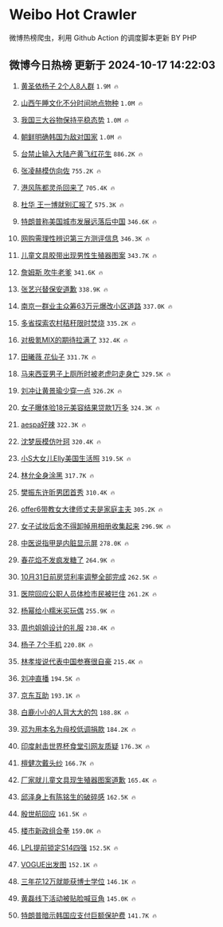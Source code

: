 # Weibo Hot Crawler 



微博热榜爬虫，利用 Github Action 的调度脚本更新 BY PHP 


## 微博今日热榜 更新于 2024-10-17 14:22:03 
1. [黄圣依杨子 2个人8人群](https://s.weibo.com/weibo?q=%E9%BB%84%E5%9C%A3%E4%BE%9D%E6%9D%A8%E5%AD%90%202%E4%B8%AA%E4%BA%BA8%E4%BA%BA%E7%BE%A4&t=31&band_rank=1&Refer=top) `1.9M 🔥` 

1. [山西午睡文化不分时间地点物种](https://s.weibo.com/weibo?q=%23%E5%B1%B1%E8%A5%BF%E5%8D%88%E7%9D%A1%E6%96%87%E5%8C%96%E4%B8%8D%E5%88%86%E6%97%B6%E9%97%B4%E5%9C%B0%E7%82%B9%E7%89%A9%E7%A7%8D%23&t=31&band_rank=2&Refer=top) `1.0M 🔥` 

1. [我国三大谷物保持平稳态势](https://s.weibo.com/weibo?q=%23%E6%88%91%E5%9B%BD%E4%B8%89%E5%A4%A7%E8%B0%B7%E7%89%A9%E4%BF%9D%E6%8C%81%E5%B9%B3%E7%A8%B3%E6%80%81%E5%8A%BF%23&t=31&band_rank=3&Refer=top) `1.0M 🔥` 

1. [朝鲜明确韩国为敌对国家](https://s.weibo.com/weibo?q=%23%E6%9C%9D%E9%B2%9C%E6%98%8E%E7%A1%AE%E9%9F%A9%E5%9B%BD%E4%B8%BA%E6%95%8C%E5%AF%B9%E5%9B%BD%E5%AE%B6%23&t=31&band_rank=4&Refer=top) `1.0M 🔥` 

1. [台禁止输入大陆产黄飞红花生](https://s.weibo.com/weibo?q=%23%E5%8F%B0%E7%A6%81%E6%AD%A2%E8%BE%93%E5%85%A5%E5%A4%A7%E9%99%86%E4%BA%A7%E9%BB%84%E9%A3%9E%E7%BA%A2%E8%8A%B1%E7%94%9F%23&t=31&band_rank=5&Refer=top) `886.2K 🔥` 

1. [张凌赫模仿向佐](https://s.weibo.com/weibo?q=%23%E5%BC%A0%E5%87%8C%E8%B5%AB%E6%A8%A1%E4%BB%BF%E5%90%91%E4%BD%90%23&t=31&band_rank=6&Refer=top) `755.2K 🔥` 

1. [港风陈都灵杀回来了](https://s.weibo.com/weibo?q=%23%E6%B8%AF%E9%A3%8E%E9%99%88%E9%83%BD%E7%81%B5%E6%9D%80%E5%9B%9E%E6%9D%A5%E4%BA%86%23&t=31&band_rank=7&Refer=top) `705.4K 🔥` 

1. [杜华 王一博就别汇报了](https://s.weibo.com/weibo?q=%E6%9D%9C%E5%8D%8E%20%E7%8E%8B%E4%B8%80%E5%8D%9A%E5%B0%B1%E5%88%AB%E6%B1%87%E6%8A%A5%E4%BA%86&t=31&band_rank=8&Refer=top) `575.3K 🔥` 

1. [特朗普称美国城市发展远落后中国](https://s.weibo.com/weibo?q=%23%E7%89%B9%E6%9C%97%E6%99%AE%E7%A7%B0%E7%BE%8E%E5%9B%BD%E5%9F%8E%E5%B8%82%E5%8F%91%E5%B1%95%E8%BF%9C%E8%90%BD%E5%90%8E%E4%B8%AD%E5%9B%BD%23&t=31&band_rank=9&Refer=top) `346.6K 🔥` 

1. [网购需理性辨识第三方测评信息](https://s.weibo.com/weibo?q=%23%E7%BD%91%E8%B4%AD%E9%9C%80%E7%90%86%E6%80%A7%E8%BE%A8%E8%AF%86%E7%AC%AC%E4%B8%89%E6%96%B9%E6%B5%8B%E8%AF%84%E4%BF%A1%E6%81%AF%23&t=31&band_rank=10&Refer=top) `346.3K 🔥` 

1. [儿童文具胶带出现男性生殖器图案](https://s.weibo.com/weibo?q=%23%E5%84%BF%E7%AB%A5%E6%96%87%E5%85%B7%E8%83%B6%E5%B8%A6%E5%87%BA%E7%8E%B0%E7%94%B7%E6%80%A7%E7%94%9F%E6%AE%96%E5%99%A8%E5%9B%BE%E6%A1%88%23&t=31&band_rank=11&Refer=top) `343.7K 🔥` 

1. [詹姆斯 吹牛老爹](https://s.weibo.com/weibo?q=%E8%A9%B9%E5%A7%86%E6%96%AF%20%E5%90%B9%E7%89%9B%E8%80%81%E7%88%B9&t=31&band_rank=12&Refer=top) `341.6K 🔥` 

1. [张艺兴替保安道歉](https://s.weibo.com/weibo?q=%E5%BC%A0%E8%89%BA%E5%85%B4%E6%9B%BF%E4%BF%9D%E5%AE%89%E9%81%93%E6%AD%89&t=31&band_rank=13&Refer=top) `338.9K 🔥` 

1. [南京一群业主众筹63万元爆改小区道路](https://s.weibo.com/weibo?q=%23%E5%8D%97%E4%BA%AC%E4%B8%80%E7%BE%A4%E4%B8%9A%E4%B8%BB%E4%BC%97%E7%AD%B963%E4%B8%87%E5%85%83%E7%88%86%E6%94%B9%E5%B0%8F%E5%8C%BA%E9%81%93%E8%B7%AF%23&t=31&band_rank=14&Refer=top) `337.0K 🔥` 

1. [多省探索农村秸秆限时焚烧](https://s.weibo.com/weibo?q=%23%E5%A4%9A%E7%9C%81%E6%8E%A2%E7%B4%A2%E5%86%9C%E6%9D%91%E7%A7%B8%E7%A7%86%E9%99%90%E6%97%B6%E7%84%9A%E7%83%A7%23&t=31&band_rank=15&Refer=top) `335.2K 🔥` 

1. [对极氪MIX的期待拉满了](https://s.weibo.com/weibo?q=%23%E5%AF%B9%E6%9E%81%E6%B0%AAMIX%E7%9A%84%E6%9C%9F%E5%BE%85%E6%8B%89%E6%BB%A1%E4%BA%86%23&t=31&band_rank=16&Refer=top) `332.4K 🔥` 

1. [田曦薇 花仙子](https://s.weibo.com/weibo?q=%E7%94%B0%E6%9B%A6%E8%96%87%20%E8%8A%B1%E4%BB%99%E5%AD%90&t=31&band_rank=17&Refer=top) `331.7K 🔥` 

1. [马来西亚男子上厕所时被老虎叼走身亡](https://s.weibo.com/weibo?q=%23%E9%A9%AC%E6%9D%A5%E8%A5%BF%E4%BA%9A%E7%94%B7%E5%AD%90%E4%B8%8A%E5%8E%95%E6%89%80%E6%97%B6%E8%A2%AB%E8%80%81%E8%99%8E%E5%8F%BC%E8%B5%B0%E8%BA%AB%E4%BA%A1%23&t=31&band_rank=18&Refer=top) `329.5K 🔥` 

1. [刘冲让黄景瑜少穿一点](https://s.weibo.com/weibo?q=%E5%88%98%E5%86%B2%E8%AE%A9%E9%BB%84%E6%99%AF%E7%91%9C%E5%B0%91%E7%A9%BF%E4%B8%80%E7%82%B9&t=31&band_rank=19&Refer=top) `326.2K 🔥` 

1. [女子曝体验18元美容结果贷款1万多](https://s.weibo.com/weibo?q=%23%E5%A5%B3%E5%AD%90%E6%9B%9D%E4%BD%93%E9%AA%8C18%E5%85%83%E7%BE%8E%E5%AE%B9%E7%BB%93%E6%9E%9C%E8%B4%B7%E6%AC%BE1%E4%B8%87%E5%A4%9A%23&t=31&band_rank=20&Refer=top) `324.3K 🔥` 

1. [aespa好辣](https://s.weibo.com/weibo?q=%23aespa%E5%A5%BD%E8%BE%A3%23&t=31&band_rank=21&Refer=top) `322.3K 🔥` 

1. [沈梦辰模仿叶珂](https://s.weibo.com/weibo?q=%23%E6%B2%88%E6%A2%A6%E8%BE%B0%E6%A8%A1%E4%BB%BF%E5%8F%B6%E7%8F%82%23&t=31&band_rank=22&Refer=top) `320.4K 🔥` 

1. [小S大女儿Elly美国生活照](https://s.weibo.com/weibo?q=%23%E5%B0%8FS%E5%A4%A7%E5%A5%B3%E5%84%BFElly%E7%BE%8E%E5%9B%BD%E7%94%9F%E6%B4%BB%E7%85%A7%23&t=31&band_rank=23&Refer=top) `319.5K 🔥` 

1. [林允全身涂黑](https://s.weibo.com/weibo?q=%23%E6%9E%97%E5%85%81%E5%85%A8%E8%BA%AB%E6%B6%82%E9%BB%91%23&t=31&band_rank=24&Refer=top) `317.7K 🔥` 

1. [樊振东许昕男团首秀](https://s.weibo.com/weibo?q=%23%E6%A8%8A%E6%8C%AF%E4%B8%9C%E8%AE%B8%E6%98%95%E7%94%B7%E5%9B%A2%E9%A6%96%E7%A7%80%23&t=31&band_rank=25&Refer=top) `310.4K 🔥` 

1. [offer6带教女大律师丈夫是家庭主夫](https://s.weibo.com/weibo?q=offer6%E5%B8%A6%E6%95%99%E5%A5%B3%E5%A4%A7%E5%BE%8B%E5%B8%88%E4%B8%88%E5%A4%AB%E6%98%AF%E5%AE%B6%E5%BA%AD%E4%B8%BB%E5%A4%AB&t=31&band_rank=26&Refer=top) `305.2K 🔥` 

1. [女子试妆后舍不得卸掉用相册收集起来](https://s.weibo.com/weibo?q=%23%E5%A5%B3%E5%AD%90%E8%AF%95%E5%A6%86%E5%90%8E%E8%88%8D%E4%B8%8D%E5%BE%97%E5%8D%B8%E6%8E%89%E7%94%A8%E7%9B%B8%E5%86%8C%E6%94%B6%E9%9B%86%E8%B5%B7%E6%9D%A5%23&t=31&band_rank=27&Refer=top) `296.9K 🔥` 

1. [中医说指甲是内脏显示屏](https://s.weibo.com/weibo?q=%23%E4%B8%AD%E5%8C%BB%E8%AF%B4%E6%8C%87%E7%94%B2%E6%98%AF%E5%86%85%E8%84%8F%E6%98%BE%E7%A4%BA%E5%B1%8F%23&t=31&band_rank=28&Refer=top) `278.0K 🔥` 

1. [春花焰不发疯发糖了](https://s.weibo.com/weibo?q=%E6%98%A5%E8%8A%B1%E7%84%B0%E4%B8%8D%E5%8F%91%E7%96%AF%E5%8F%91%E7%B3%96%E4%BA%86&t=31&band_rank=29&Refer=top) `264.9K 🔥` 

1. [10月31日前房贷利率调整全部完成](https://s.weibo.com/weibo?q=%2310%E6%9C%8831%E6%97%A5%E5%89%8D%E6%88%BF%E8%B4%B7%E5%88%A9%E7%8E%87%E8%B0%83%E6%95%B4%E5%85%A8%E9%83%A8%E5%AE%8C%E6%88%90%23&t=31&band_rank=30&Refer=top) `262.5K 🔥` 

1. [医院回应公职人员体检市民被拦住](https://s.weibo.com/weibo?q=%23%E5%8C%BB%E9%99%A2%E5%9B%9E%E5%BA%94%E5%85%AC%E8%81%8C%E4%BA%BA%E5%91%98%E4%BD%93%E6%A3%80%E5%B8%82%E6%B0%91%E8%A2%AB%E6%8B%A6%E4%BD%8F%23&t=31&band_rank=31&Refer=top) `261.2K 🔥` 

1. [杨幂给小糯米买玩偶](https://s.weibo.com/weibo?q=%23%E6%9D%A8%E5%B9%82%E7%BB%99%E5%B0%8F%E7%B3%AF%E7%B1%B3%E4%B9%B0%E7%8E%A9%E5%81%B6%23&t=31&band_rank=32&Refer=top) `255.9K 🔥` 

1. [周也姐姐设计的礼服](https://s.weibo.com/weibo?q=%23%E5%91%A8%E4%B9%9F%E5%A7%90%E5%A7%90%E8%AE%BE%E8%AE%A1%E7%9A%84%E7%A4%BC%E6%9C%8D%23&t=31&band_rank=33&Refer=top) `238.4K 🔥` 

1. [杨子 7个手机](https://s.weibo.com/weibo?q=%E6%9D%A8%E5%AD%90%207%E4%B8%AA%E6%89%8B%E6%9C%BA&t=31&band_rank=34&Refer=top) `220.8K 🔥` 

1. [林孝埈说代表中国参赛很自豪](https://s.weibo.com/weibo?q=%23%E6%9E%97%E5%AD%9D%E5%9F%88%E8%AF%B4%E4%BB%A3%E8%A1%A8%E4%B8%AD%E5%9B%BD%E5%8F%82%E8%B5%9B%E5%BE%88%E8%87%AA%E8%B1%AA%23&t=31&band_rank=35&Refer=top) `215.4K 🔥` 

1. [刘冲直播](https://s.weibo.com/weibo?q=%E5%88%98%E5%86%B2%E7%9B%B4%E6%92%AD&t=31&band_rank=36&Refer=top) `194.5K 🔥` 

1. [京东互助](https://s.weibo.com/weibo?q=%E4%BA%AC%E4%B8%9C%E4%BA%92%E5%8A%A9&t=31&band_rank=37&Refer=top) `193.1K 🔥` 

1. [白鹿小小的人背大大的包](https://s.weibo.com/weibo?q=%23%E7%99%BD%E9%B9%BF%E5%B0%8F%E5%B0%8F%E7%9A%84%E4%BA%BA%E8%83%8C%E5%A4%A7%E5%A4%A7%E7%9A%84%E5%8C%85%23&t=31&band_rank=38&Refer=top) `188.8K 🔥` 

1. [邓为用本名为母校低调捐款](https://s.weibo.com/weibo?q=%E9%82%93%E4%B8%BA%E7%94%A8%E6%9C%AC%E5%90%8D%E4%B8%BA%E6%AF%8D%E6%A0%A1%E4%BD%8E%E8%B0%83%E6%8D%90%E6%AC%BE&t=31&band_rank=39&Refer=top) `184.2K 🔥` 

1. [印度射击世界杯食堂引网友质疑](https://s.weibo.com/weibo?q=%23%E5%8D%B0%E5%BA%A6%E5%B0%84%E5%87%BB%E4%B8%96%E7%95%8C%E6%9D%AF%E9%A3%9F%E5%A0%82%E5%BC%95%E7%BD%91%E5%8F%8B%E8%B4%A8%E7%96%91%23&t=31&band_rank=40&Refer=top) `176.3K 🔥` 

1. [檀健次戴头纱](https://s.weibo.com/weibo?q=%23%E6%AA%80%E5%81%A5%E6%AC%A1%E6%88%B4%E5%A4%B4%E7%BA%B1%23&t=31&band_rank=41&Refer=top) `166.7K 🔥` 

1. [厂家就儿童文具现生殖器图案道歉](https://s.weibo.com/weibo?q=%23%E5%8E%82%E5%AE%B6%E5%B0%B1%E5%84%BF%E7%AB%A5%E6%96%87%E5%85%B7%E7%8E%B0%E7%94%9F%E6%AE%96%E5%99%A8%E5%9B%BE%E6%A1%88%E9%81%93%E6%AD%89%23&t=31&band_rank=42&Refer=top) `165.4K 🔥` 

1. [邱泽身上有陈铭生的破碎感](https://s.weibo.com/weibo?q=%23%E9%82%B1%E6%B3%BD%E8%BA%AB%E4%B8%8A%E6%9C%89%E9%99%88%E9%93%AD%E7%94%9F%E7%9A%84%E7%A0%B4%E7%A2%8E%E6%84%9F%23&t=31&band_rank=43&Refer=top) `162.5K 🔥` 

1. [殷世航回应](https://s.weibo.com/weibo?q=%E6%AE%B7%E4%B8%96%E8%88%AA%E5%9B%9E%E5%BA%94&t=31&band_rank=44&Refer=top) `161.5K 🔥` 

1. [楼市新政组合拳](https://s.weibo.com/weibo?q=%23%E6%A5%BC%E5%B8%82%E6%96%B0%E6%94%BF%E7%BB%84%E5%90%88%E6%8B%B3%23&t=31&band_rank=45&Refer=top) `159.0K 🔥` 

1. [LPL提前锁定S14四强](https://s.weibo.com/weibo?q=%23LPL%E6%8F%90%E5%89%8D%E9%94%81%E5%AE%9AS14%E5%9B%9B%E5%BC%BA%23&t=31&band_rank=46&Refer=top) `152.5K 🔥` 

1. [VOGUE出发图](https://s.weibo.com/weibo?q=%23VOGUE%E5%87%BA%E5%8F%91%E5%9B%BE%23&t=31&band_rank=47&Refer=top) `152.1K 🔥` 

1. [三年花12万就能获博士学位](https://s.weibo.com/weibo?q=%23%E4%B8%89%E5%B9%B4%E8%8A%B112%E4%B8%87%E5%B0%B1%E8%83%BD%E8%8E%B7%E5%8D%9A%E5%A3%AB%E5%AD%A6%E4%BD%8D%23&t=31&band_rank=48&Refer=top) `146.1K 🔥` 

1. [黄磊线下活动被贴脸喊豆角](https://s.weibo.com/weibo?q=%23%E9%BB%84%E7%A3%8A%E7%BA%BF%E4%B8%8B%E6%B4%BB%E5%8A%A8%E8%A2%AB%E8%B4%B4%E8%84%B8%E5%96%8A%E8%B1%86%E8%A7%92%23&t=31&band_rank=49&Refer=top) `145.0K 🔥` 

1. [特朗普暗示韩国应支付巨额保护费](https://s.weibo.com/weibo?q=%23%E7%89%B9%E6%9C%97%E6%99%AE%E6%9A%97%E7%A4%BA%E9%9F%A9%E5%9B%BD%E5%BA%94%E6%94%AF%E4%BB%98%E5%B7%A8%E9%A2%9D%E4%BF%9D%E6%8A%A4%E8%B4%B9%23&t=31&band_rank=50&Refer=top) `141.7K 🔥` 


